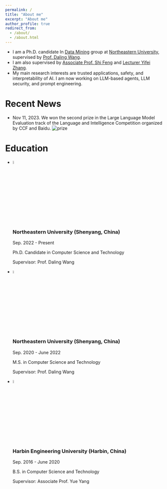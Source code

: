 ```yaml
---
permalink: /
title: "About me"
excerpt: "About me"
author_profile: true
redirect_from: 
  - /about/
  - /about.html
---
```


- I am a Ph.D. candidate In [Data Mining](https://neu-datamining.github.io/) group at [Northeastern University](http://www.neu.edu.cn/), supervised by [Prof. Daling Wang](https://neu-datamining.github.io/wangdl.htm).
- I am also supervised by [Associate Prof. Shi Feng](https://neu-datamining.github.io/cse/fengshi/) and [Lecturer Yifei Zhang](http://faculty.neu.edu.cn/zhangyifei/english.html).
- My main research interests are trusted applications, safety, and interpretability of AI. I am now working on LLM-based agents, LLM security, and prompt engineering.

# Recent News
- Nov 11, 2023. We won the second prize in the Large Language Model Evaluation track of the Language and Intelligence Competition organized by CCF and Baidu.
  ![prize](https://sci-m-wang.github.io/images/2nd_prize.jpg)

# Education
- <img src="https://sci-m-wang.github.io/images/neu_logo.png" width="5%">

  ### Northeastern University (Shenyang, China)
  
  Sep. 2022 - Present
  
  Ph.D. Candidate in Computer Science and Technology
  
  Supervisor: Prof. Daling Wang
- <img src="https://sci-m-wang.github.io/images/neu_logo.png" width="5%">

  ### Northeastern University (Shenyang, China)
  
  Sep. 2020 - June 2022
  
  M.S. in Computer Science and Technology
  
  Supervisor: Prof. Daling Wang
- <img src="https://sci-m-wang.github.io/images/hrbeu.jpg" width="5%">

  ### Harbin Engineering University (Harbin, China)
  
  Sep. 2016 - June 2020
  
  B.S. in Computer Science and Technology
  
  Supervisor: Associate Prof. Yue Yang
